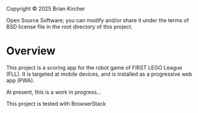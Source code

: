 Copyright &copy; 2025 Brian Kircher

Open Source Software; you can modify and/or share it under the terms of BSD
license file in the root directory of this project.

# Overview

This project is a scoring app for the robot game of FIRST LEGO League (FLL). It
is targeted at mobile devices, and is installed as a progressive web app (PWA).

At present, this is a work in progress...



This project is tested with BrowserStack